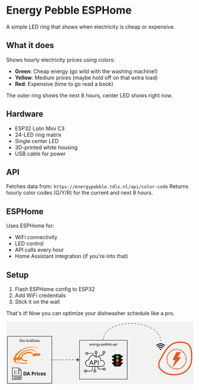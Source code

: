 # Energy Pebble ESPHome
A simple LED ring that shows when electricity is cheap or expensive. 


## What it does
Shows hourly electricity prices using colors:
- **Green**: Cheap energy (go wild with the washing machine!)
- **Yellow**: Medium prices (maybe hold off on that extra load)
- **Red**: Expensive (time to go read a book)

The outer ring shows the next 8 hours, center LED shows right now.

## Hardware
- ESP32 Lolin Mini C3
- 24-LED ring matrix 
- Single center LED
- 3D-printed white housing
- USB cable for power

## API
Fetches data from: `https://energypebble.tdlx.nl/api/color-code`
Returns hourly color codes (G/Y/R) for the current and next 8 hours.

## ESPHome
Uses ESPHome for:
- WiFi connectivity
- LED control
- API calls every hour
- Home Assistant integration (if you're into that)

## Setup
1. Flash ESPHome config to ESP32
2. Add WiFi credentials  
3. Stick it on the wall

That's it! Now you can optimize your dishwasher schedule like a pro.

![pebble diagram](images/diagram.jpg)
